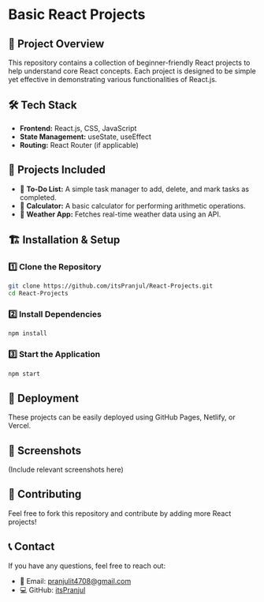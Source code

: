 # Basic React Projects

## 📌 Project Overview
This repository contains a collection of beginner-friendly React projects to help understand core React concepts. Each project is designed to be simple yet effective in demonstrating various functionalities of React.js.

## 🛠️ Tech Stack
- **Frontend:** React.js, CSS, JavaScript
- **State Management:** useState, useEffect
- **Routing:** React Router (if applicable)

## 🎯 Projects Included
- 🔹 **To-Do List:** A simple task manager to add, delete, and mark tasks as completed.
- 🔹 **Calculator:** A basic calculator for performing arithmetic operations.
- 🔹 **Weather App:** Fetches real-time weather data using an API.
  
## 🏗️ Installation & Setup
### 1️⃣ Clone the Repository
```sh
git clone https://github.com/itsPranjul/React-Projects.git
cd React-Projects
```
### 2️⃣ Install Dependencies
```sh
npm install
```
### 3️⃣ Start the Application
```sh
npm start
```

## 🚀 Deployment
These projects can be easily deployed using GitHub Pages, Netlify, or Vercel.

## 📸 Screenshots
(Include relevant screenshots here)

## 📝 Contributing
Feel free to fork this repository and contribute by adding more React projects!

## 📞 Contact
If you have any questions, feel free to reach out:
- 📧 Email: pranjulit4708@gmail.com
- 💻 GitHub: [itsPranjul](https://github.com/itsPranjul)

